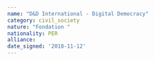 ```yaml
---
name: "D&D International - Digital Democracy"
category: civil_society
nature: "Fondation "
nationality: PER
alliance: 
date_signed: '2018-11-12'
---
```

    